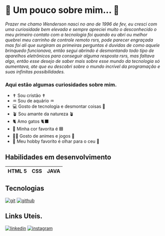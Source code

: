  # 🚀 Um pouco sobre mim... 🤗

*Prazer me chamo Wenderson nasci no ano de 1996 de fev, eu cresci com uma curiosidade bem elevada e sempre apreciei muito o desconhecido o meu primeiro
contato com a tecnologia foi quando eu abri ou melhor quebrei meu carrinho de controle remoto rsrs, pode parecer engraçada mas foi ali
que surgiram as primeiras perguntas é duvidas de como aquele brinquedo funcionava, então segui abrindo é desmontando todo tipo de aparelhos
eletrônicos para conseguir alguma resposta rsrs, mas faltava algo, então esse desejo de saber mais sobre esse mundo da tecnologia só aumentava,
ate que eu descobri sobre o mundo incrível da programação e suas infinitas possibilidades.*

### Aqui estão algumas curiosidades sobre mim.

- ✝️ Sou cristão ✝️
- ♒ Sou de aquário ♒
- 💻 Gosto de tecnologia e desmontar coisas 🤭
- 🪴 Sou amante da natureza 🪴
- 🐈 Amo gatos 🐈‍⬛
- 🩵 Minha cor favorita é 🟦
- 🐦‍🔥 Gosto de animes e jogos 👾
- 🔭 Meu hobby favorito é olhar para o ceu 🌌

 ## Habilidades em desenvolvimento

|HTML 5|CSS|JAVA|
|------|---|----|

## Tecnologias
[![git](https://img.shields.io/badge/git-orange?style=for-the-badge&logo=git&logoColor=black)](https://git-scm.com/downloads)
[![github](https://img.shields.io/badge/github-black?style=for-the-badge&logo=github&logoColor=white)](https://github.com/)

## Links Uteis.
[![linkedin](https://img.shields.io/badge/linkedin-blue?style=for-the-badge&logo=linkedin&logoColor=black)](https://www.linkedin.com/in/wenderson-rodrigues-06b5842a5/)
[![instagram](https://img.shields.io/badge/instagram-F66020?style=for-the-badge&logo=instagram&logoColor=black)]()
